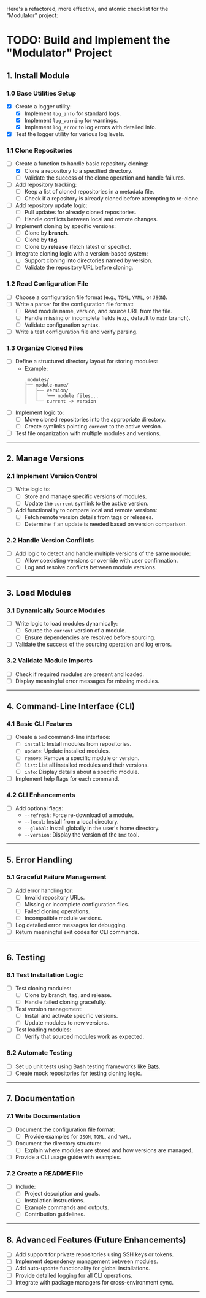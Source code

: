 Here's a refactored, more effective, and atomic checklist for the "Modulator" project:

# TODO: Build and Implement the "Modulator" Project

## 1. Install Module

### 1.0 Base Utilities Setup
- [x] Create a logger utility:
  - [x] Implement `log_info` for standard logs.
  - [x] Implement `log_warning` for warnings.
  - [x] Implement `log_error` to log errors with detailed info.
- [x] Test the logger utility for various log levels.

### 1.1 Clone Repositories
- [ ] Create a function to handle basic repository cloning:
  - [x] Clone a repository to a specified directory.
  - [ ] Validate the success of the clone operation and handle failures.
- [ ] Add repository tracking:
  - [ ] Keep a list of cloned repositories in a metadata file.
  - [ ] Check if a repository is already cloned before attempting to re-clone.
- [ ] Add repository update logic:
  - [ ] Pull updates for already cloned repositories.
  - [ ] Handle conflicts between local and remote changes.
- [ ] Implement cloning by specific versions:
  - [ ] Clone by **branch**.
  - [ ] Clone by **tag**.
  - [ ] Clone by **release** (fetch latest or specific).
- [ ] Integrate cloning logic with a version-based system:
  - [ ] Support cloning into directories named by version.
  - [ ] Validate the repository URL before cloning.

### 1.2 Read Configuration File
- [ ] Choose a configuration file format (e.g., `TOML`, `YAML`, or `JSON`).
- [ ] Write a parser for the configuration file format:
  - [ ] Read module name, version, and source URL from the file.
  - [ ] Handle missing or incomplete fields (e.g., default to `main` branch).
  - [ ] Validate configuration syntax.
- [ ] Write a test configuration file and verify parsing.

### 1.3 Organize Cloned Files
- [ ] Define a structured directory layout for storing modules:
  - Example:
    ```
    .modules/
    ├── module-name/
    │   ├── version/
    │   │   └── module files...
    │   └── current -> version
    ```
- [ ] Implement logic to:
  - [ ] Move cloned repositories into the appropriate directory.
  - [ ] Create symlinks pointing `current` to the active version.
- [ ] Test file organization with multiple modules and versions.

---

## 2. Manage Versions

### 2.1 Implement Version Control
- [ ] Write logic to:
  - [ ] Store and manage specific versions of modules.
  - [ ] Update the `current` symlink to the active version.
- [ ] Add functionality to compare local and remote versions:
  - [ ] Fetch remote version details from tags or releases.
  - [ ] Determine if an update is needed based on version comparison.

### 2.2 Handle Version Conflicts
- [ ] Add logic to detect and handle multiple versions of the same module:
  - [ ] Allow coexisting versions or override with user confirmation.
  - [ ] Log and resolve conflicts between module versions.

---

## 3. Load Modules

### 3.1 Dynamically Source Modules
- [ ] Write logic to load modules dynamically:
  - [ ] Source the `current` version of a module.
  - [ ] Ensure dependencies are resolved before sourcing.
- [ ] Validate the success of the sourcing operation and log errors.

### 3.2 Validate Module Imports
- [ ] Check if required modules are present and loaded.
- [ ] Display meaningful error messages for missing modules.

---

## 4. Command-Line Interface (CLI)

### 4.1 Basic CLI Features
- [ ] Create a `bmd` command-line interface:
  - [ ] `install`: Install modules from repositories.
  - [ ] `update`: Update installed modules.
  - [ ] `remove`: Remove a specific module or version.
  - [ ] `list`: List all installed modules and their versions.
  - [ ] `info`: Display details about a specific module.
- [ ] Implement help flags for each command.

### 4.2 CLI Enhancements
- [ ] Add optional flags:
  - `--refresh`: Force re-download of a module.
  - `--local`: Install from a local directory.
  - `--global`: Install globally in the user's home directory.
  - `--version`: Display the version of the `bmd` tool.

---

## 5. Error Handling

### 5.1 Graceful Failure Management
- [ ] Add error handling for:
  - [ ] Invalid repository URLs.
  - [ ] Missing or incomplete configuration files.
  - [ ] Failed cloning operations.
  - [ ] Incompatible module versions.
- [ ] Log detailed error messages for debugging.
- [ ] Return meaningful exit codes for CLI commands.

---

## 6. Testing

### 6.1 Test Installation Logic
- [ ] Test cloning modules:
  - [ ] Clone by branch, tag, and release.
  - [ ] Handle failed cloning gracefully.
- [ ] Test version management:
  - [ ] Install and activate specific versions.
  - [ ] Update modules to new versions.
- [ ] Test loading modules:
  - [ ] Verify that sourced modules work as expected.

### 6.2 Automate Testing
- [ ] Set up unit tests using Bash testing frameworks like [Bats](https://github.com/bats-core/bats-core).
- [ ] Create mock repositories for testing cloning logic.

---

## 7. Documentation

### 7.1 Write Documentation
- [ ] Document the configuration file format:
  - [ ] Provide examples for `JSON`, `TOML`, and `YAML`.
- [ ] Document the directory structure:
  - [ ] Explain where modules are stored and how versions are managed.
- [ ] Provide a CLI usage guide with examples.

### 7.2 Create a README File
- [ ] Include:
  - [ ] Project description and goals.
  - [ ] Installation instructions.
  - [ ] Example commands and outputs.
  - [ ] Contribution guidelines.

---

## 8. Advanced Features (Future Enhancements)
- [ ] Add support for private repositories using SSH keys or tokens.
- [ ] Implement dependency management between modules.
- [ ] Add auto-update functionality for global installations.
- [ ] Provide detailed logging for all CLI operations.
- [ ] Integrate with package managers for cross-environment sync.

---
